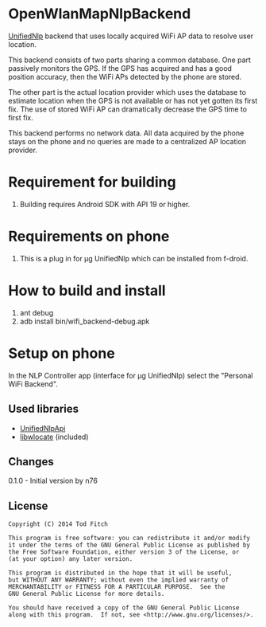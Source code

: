 OpenWlanMapNlpBackend
=====================
[UnifiedNlp](https://github.com/microg/android_packages_apps_UnifiedNlp) backend that uses locally acquired WiFi AP data to resolve user location.

This backend consists of two parts sharing a common database. One part passively monitors the GPS. If the GPS has acquired and has a good position accuracy, then the WiFi APs detected by the phone are stored.

The other part is the actual location provider which uses the database to estimate location when the GPS is not available or has not yet gotten its first fix. The use of stored WiFi AP can dramatically decrease the GPS time to first fix.

This backend performs no network data. All data acquired by the phone stays on the phone and no queries are made to a centralized AP location provider.

Requirement for building
========================

1. Building requires Android SDK with API 19 or higher.


Requirements on phone
=====================
1. This is a plug in for µg UnifiedNlp which can be installed from f-droid.

How to build and install
========================

1. ant debug
2. adb install bin/wifi_backend-debug.apk

Setup on phone
==============
In the NLP Controller app (interface for µg UnifiedNlp) select the "Personal WiFi Backend".

Used libraries
--------------
-	[UnifiedNlpApi](https://github.com/microg/android_packages_apps_UnifiedNlp)
-	[libwlocate](http://sourceforge.net/projects/libwlocate/) (included)


Changes
-------

0.1.0 - Initial version by n76

License
-------

    Copyright (C) 2014 Tod Fitch

    This program is free software: you can redistribute it and/or modify
    it under the terms of the GNU General Public License as published by
    the Free Software Foundation, either version 3 of the License, or
    (at your option) any later version.

    This program is distributed in the hope that it will be useful,
    but WITHOUT ANY WARRANTY; without even the implied warranty of
    MERCHANTABILITY or FITNESS FOR A PARTICULAR PURPOSE.  See the
    GNU General Public License for more details.

    You should have received a copy of the GNU General Public License
    along with this program.  If not, see <http://www.gnu.org/licenses/>.
